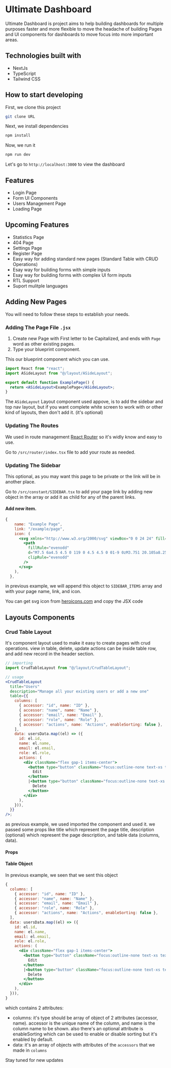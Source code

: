 # Ultimate Dashboard

Ultimate Dashboard is project aims to help building dashboards for multiple purposes faster and more flexible to move the headache of building Pages and UI components for dashboards to move focus into more important areas.

## Technologies built with

- NextJs
- TypeScript
- Tailwind CSS

## How to start developing

First, we clone this project

```bash
git clone URL
```

Next, we install dependencies

```bash
npm install
```

Now, we run it

```bash
npm run dev
```

Let's go to `http://localhost:3000` to view the dashboard

## Features

- Login Page
- Form UI Components
- Users Management Page
- Loading Page

## Upcoming Features

- Statistics Page
- 404 Page
- Settings Page
- Register Page
- Easy way for adding standard new pages (Standard Table with CRUD Operations)
- Esay way for building forms with simple inputs
- Esay way for building forms with complex UI form inputs
- RTL Support
- Suport mulitple languages

## Adding New Pages

You will need to follow these steps to establish your needs.

### Adding The Page File `.jsx`

1. Create new Page with First letter to be Capitalized, and ends with `Page` word as other existing pages.
1. Type your blueprint component.

This our blueprint component which you can use.

```jsx
import React from "react";
import ASideLayout from "@/layout/ASideLayout";

export default function ExamplePage() {
  return <ASideLayout>ExamplePage</ASideLayout>;
}
```

The `ASideLayout` Layout component used appove, is to add the sidebar and top nav layout, but if you want complete white screen to work with or other kind of layouts, then don't add it. (it's optional)

### Updating The Routes

We used in route management [React Router](https://reactrouter.com/en/main) so it's widly know and easy to use.

Go to `/src/router/index.tsx` file to add your route as needed.

### Updating The Sidebar

This optional, as you may want this page to be private or the link will be in another place.

Go to `/src/constant/SIDEBAR.tsx` to add your page link by adding new object in the array or add it as child for any of the parent links.

#### Add new item.

```jsx
{
    name: "Example Page",
    link: "/example/page",
    icon: (
      <svg xmlns="http://www.w3.org/2000/svg" viewBox="0 0 24 24" fill="currentColor">
        <path
          fillRule="evenodd"
          d="M7.5 6a4.5 4.5 0 119 0 4.5 4.5 0 01-9 0zM3.751 20.105a8.25 8.25 0 0116.498 0 .75.75 0 01-.437.695A18.683 18.683 0 0112 22.5c-2.786 0-5.433-.608-7.812-1.7a.75.75 0 01-.437-.695z"
          clipRule="evenodd"
        />
      </svg>
    ),
  },
```

in previous example, we will append this object to `SIDEBAR_ITEMS` array and with your page name, link, and icon.

You can get svg icon from [heroicons.com](https://heroicons.com) and copy the JSX code

## Layouts Components

### Crud Table Layout

It's component layout used to make it easy to create pages with crud operations. view in table, delete, update actions can be inside table row, and add new record in the header section.

```jsx
// importing
import CrudTableLayout from "@/layout/CrudTableLayout";

// usage
<CrudTableLayout
  title="Users"
  description="Manage all your existing users or add a new one"
  table={{
    columns: [
      { accessor: "id", name: "ID" },
      { accessor: "name", name: "Name" },
      { accessor: "email", name: "Email" },
      { accessor: "role", name: "Role" },
      { accessor: "actions", name: "Actions", enableSorting: false },
    ],
    data: usersData.map((el) => ({
      id: el.id,
      name: el.name,
      email: el.email,
      role: el.role,
      actions: (
        <div className="flex gap-1 items-center">
          <button type="button" className="focus:outline-none text-xs text-blue-600 font-medium hover:underline">
            Edit
          </button>
          |<button type="button" className="focus:outline-none text-xs text-red-600 font-medium hover:underline">
            Delete
          </button>
        </div>
      ),
    })),
  }}
/>;
```

as previous example, we used imported the component and used it. we passed some props like title which represent the page title, description (optional) which represent the page description, and table data (columns, data).

#### Props

#### Table Object

In previous example, we seen that we sent this object

```jsx
{
  columns: [
    { accessor: "id", name: "ID" },
    { accessor: "name", name: "Name" },
    { accessor: "email", name: "Email" },
    { accessor: "role", name: "Role" },
    { accessor: "actions", name: "Actions", enableSorting: false },
  ],
  data: usersData.map((el) => ({
    id: el.id,
    name: el.name,
    email: el.email,
    role: el.role,
    actions: (
      <div className="flex gap-1 items-center">
        <button type="button" className="focus:outline-none text-xs text-blue-600 font-medium hover:underline">
          Edit
        </button>
        |<button type="button" className="focus:outline-none text-xs text-red-600 font-medium hover:underline">
          Delete
        </button>
      </div>
    ),
  })),
}
```

which contains 2 attributes:

- columns: it's type should be array of object of 2 attributes (accessor, name). accessor is the unique name of the column, and name is the column name to be shown. also there's an optional attribute is enableSorting which can be used to enable or disable sorting but it's enabled by default.
- data: it's an array of objects with attributes of the `accessors` that we made in `columns`

Stay tuned for new updates
